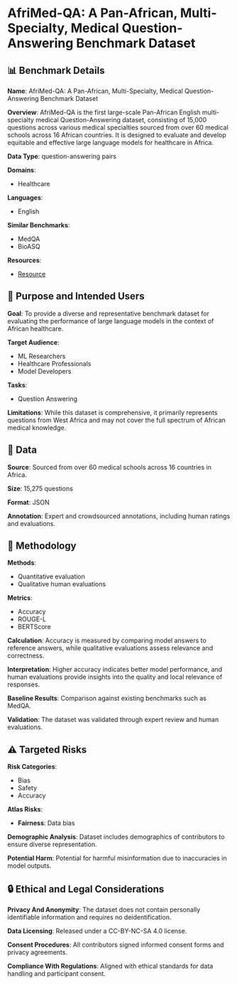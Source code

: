 # AfriMed-QA: A Pan-African, Multi-Specialty, Medical Question-Answering Benchmark Dataset

## 📊 Benchmark Details

**Name**: AfriMed-QA: A Pan-African, Multi-Specialty, Medical Question-Answering Benchmark Dataset

**Overview**: AfriMed-QA is the first large-scale Pan-African English multi-specialty medical Question-Answering dataset, consisting of 15,000 questions across various medical specialties sourced from over 60 medical schools across 16 African countries. It is designed to evaluate and develop equitable and effective large language models for healthcare in Africa.

**Data Type**: question-answering pairs

**Domains**:
- Healthcare

**Languages**:
- English

**Similar Benchmarks**:
- MedQA
- BioASQ

**Resources**:
- [Resource](https://huggingface.co/datasets/intronhealth/afrimedqa_v2)

## 🎯 Purpose and Intended Users

**Goal**: To provide a diverse and representative benchmark dataset for evaluating the performance of large language models in the context of African healthcare.

**Target Audience**:
- ML Researchers
- Healthcare Professionals
- Model Developers

**Tasks**:
- Question Answering

**Limitations**: While this dataset is comprehensive, it primarily represents questions from West Africa and may not cover the full spectrum of African medical knowledge.

## 💾 Data

**Source**: Sourced from over 60 medical schools across 16 countries in Africa.

**Size**: 15,275 questions

**Format**: JSON

**Annotation**: Expert and crowdsourced annotations, including human ratings and evaluations.

## 🔬 Methodology

**Methods**:
- Quantitative evaluation
- Qualitative human evaluations

**Metrics**:
- Accuracy
- ROUGE-L
- BERTScore

**Calculation**: Accuracy is measured by comparing model answers to reference answers, while qualitative evaluations assess relevance and correctness.

**Interpretation**: Higher accuracy indicates better model performance, and human evaluations provide insights into the quality and local relevance of responses.

**Baseline Results**: Comparison against existing benchmarks such as MedQA.

**Validation**: The dataset was validated through expert review and human evaluations.

## ⚠️ Targeted Risks

**Risk Categories**:
- Bias
- Safety
- Accuracy

**Atlas Risks**:
- **Fairness**: Data bias

**Demographic Analysis**: Dataset includes demographics of contributors to ensure diverse representation.

**Potential Harm**: Potential for harmful misinformation due to inaccuracies in model outputs.

## 🔒 Ethical and Legal Considerations

**Privacy And Anonymity**: The dataset does not contain personally identifiable information and requires no deidentification.

**Data Licensing**: Released under a CC-BY-NC-SA 4.0 license.

**Consent Procedures**: All contributors signed informed consent forms and privacy agreements.

**Compliance With Regulations**: Aligned with ethical standards for data handling and participant consent.
